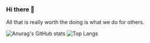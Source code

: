 ### Hi there 👋

All that is really worth the doing is what we do for others.

![Anurag's GitHub stats](https://github-readme-stats.vercel.app/api?username=RootShell-coder&show_icons=true&count_private=true&theme=radical) ![Top Langs](https://github-readme-stats.vercel.app/api/top-langs/?username=RootShell-coder&theme=radical)
